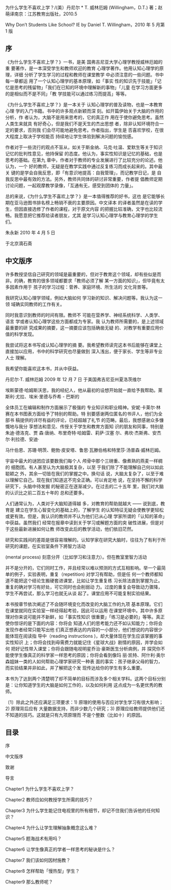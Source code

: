 为什么学生不喜欢上学？/(美）丹尼尔 * T. 威林厄姆 (Willingham，D.T.) 著；赵萌译南京：江苏教育出版社，2010.5

Why Don’t Students Like School? IE by Daniel T. Willingham，2010 年 5 月第 1 版

## 序

《为什么学生不喜欢上学？》一书，是美 国弗吉尼亚大学心理学教授威林厄姆的重 要著作，是一本深受学生和教师欢迎的教育 心理学著作。他用认知心理学的原理，详细 分析了学生学习的过程和教师在课堂教学 中必须注意的一些问题。书中每一章都运 用了一个认知心理学的基本原理，如「事实 性的知识先于技能」「记忆是思考的残留物」「我们在已知的环境中理解新的事物」「儿童 在学习方面更多的是相似而不是不同」「教 学技能可以通过练习而提高」等等。

《为什么学生不喜欢上学？》是一本关于 认知心理学的普及读物，也是一本教育心理 学的入门书籍。书中的许多观点新颖而深 刻。如开篇伊始关于大脑的作用的分析，作 者认为，大脑不是用来思考的，它的真正作 用在于使你避免思考。虽然人类生来就具 有好奇心，但是我们不是天生的杰出思想 者，除非认知环境符合一定的要求，否则我 们会尽可能地避免思考。作者指出，学生是 否喜欢学校，在很大程度上取决于学校能否 持续地让学生体验到解决问题的愉悦感。

作者对于一些流行的观点不盲从，如关于斯金纳、马克·吐温、爱默生等关于知识记忆的批判性意见，他持保留 的态度。他认为，事实性知识是记忆的基础，也是思考的基础。在第九 章中，作者对于教师的专业发展进行了比较充分的论述。他认为，一个 好的教师，无疑是在教学实践中通过反复练习而成长起来的。其中最关 键的是学会自我反思，即「有意识地提高：自我管理」，而记教学日记，是 自我反思中最有效的方法。另外，教师共同体的研讨非常重要，作者提 倡教师定期讨论问题，一起观摩教学录像，「互通有无，感受到团体的 力量」。

总的来说，《为什么学生不喜欢上学？》是一本值得推荐的好书，这也 是它能够长期在亚马逊图书排名榜上畅销不衰的主要原因。中文译本 的译者虽然是在读的学生，但因直接选修了作者的课程，对于原文内容 的把握比较准确，文字也比较流畅。我愿意把它推荐给读者朋友，尤其 是学习认知心理学与教育心理学的学生们。

朱永新 2010 年 4 月 5 日

于北京滴石斋

## 中文版序

许多教授坚信自己研究的领域是最重要的，但对于教育这个领域，却有些似是而非。的确，教育的很多领域都要求「教师必须了解 某一方面的知识」，但毕竟有太多因素作用于 孩子的学习过程：菅养、家庭环境、所生活的 文化背景等。



我研究认知心理学领域，例如大脑如何 学习新的知识、解决问题等。我认为这一领 域确实同教师的工作有关。

同时我意识到教师的时间有限。教师不 可能在营养学、神经系统科学、人类学、语言 学或者认知心理学这些方面都成为专家。我 认为教师所需要的，是上述领域最重要的研 究成果的摘要，这一摘要应该包括确凿无疑 的、对教学有重要应用价值的科学发现。

我尝试将这本书写成认知心理学的摘 要。我希望教师读完这本书后能够在课堂上 直接加以应用，书中的科学研究也尽量做到 深入浅出，便于家长、学生等非专业人士 理解。

我希望你能喜欢这本书，并从中获益。

丹尼尔·T. 威林厄姆 2009 年 12 月 7 日 于美国弗吉尼亚州夏洛茨维尔

埃斯蒙德·哈姆斯沃思，我的经纪人，他从最初的设想开始就一直给予我帮助。莱斯利·尤拉、埃米·里德与乔希 - 巴斯的

全体员工在编辑和制作方面展示了极强的 专业知识和职业精神。安妮·卡莱尔·林 赛在本书图表方面给予了特别的帮助。特 别要感谢两位匿名的书评人，他们为全部书 稿提供的详尽有益的评论，已经超越了礼节 的范畴。最后，我想感谢众多慷慨地与我分 享想法和意见、传授关于学生和教育方面知 识的朋友和同事，特别是朱迪·德洛克、贾 森·唐纳、布里奇特·哈姆雷、莉萨·汉塞 尔、弗坎·杰斯弗、安杰尔·利拉德、安迪·

马什伯恩、苏珊·明茨、鲍勃·皮安塔、鲁思·瓦滕伯格和特里莎·汤普森·威林厄姆。

宇宙中最大的谜团应该要数我们每个人 颅骨中那个三磅重、像煮熟的燕麦一样稠的 细胞团。有人甚至认为大脑极其复杂，以至 于我们除了不能理解自己何以如此聪颖之 外，其余一切皆在我们的掌握之中。换句话 说，大脑太复杂了，以至于难以理解它自己。现在我们知道这不完全正确。可以肯定地 说，在坚持不懈的科学研究下，头脑中待发掘 的秘密正在逐渐减少。在过去的二十五年 里，我们对大脑的认识比之前二百五十年的 总和还要多。

人们通常认为，人类对于大脑知道得越 多，对教育的帮助就越大 —— 说到底，教育是 建立在学生心智变化的基础上的，了解学生 的认知特征无疑会使教学更轻松或更有效。但是，我认识的教师并不认为他们已从心理 学家所谓的「认知的革命」中获益。虽然我们 经常在报章中读到关于学习或解题方面的突 破性进展，但是对于这些最新进展如何让教 师改变此后的教学活动，他们依旧茫然。

研究和实践间的差距是很容易理解的。认知学家在研究大脑时，往往为了有利于所 研究的课题，在实验室条件下將智力活动

(mental process) 刻意分开（比如学习和注意力）。但在教室里智力活动

并不是分开的，它们同时工作，并且经常以难以预测的方式互相影响。举一个最简单的例子，实验表明，重复（repetition) 对学习有帮助，但是任 何一个教师都知道不能把这个结论生搬硬套进课堂，比如让学生重复练 习长除法直到掌握为止。重复的确对学习有好处，可它同时也会削弱动 力。过度的重复会导致动力骤降，学生不再尝试，那么学习也就无从谈 起了。课堂应用不可能复制实验结果。

本书按章节依次阐述了不会随环境变化而改变的大脑工作的九项 基本原理。它们在课堂就同在实验室一样经得起考验，因此可以运用 在课堂环境中。其中许多原理对你来说可能并不新鲜，如「事实性知识 很重要」「练习是必要的」等等。真正使你惊讶的是下面的内容：你将会 知道人们的思考能力还不如认知能力；你将会发现作者经常只能写出他 们真正想表达的内容的一小部分，他们想说的内容很少能体现在阅读指 导中（reading instructions )，却大量体现在学生应该掌握的事实性知识 上；你将会找到毋需费力就能记住《星球大战》剧情的原因，并学会如何 把好记性带入课堂；你将会跟随电视明星乔治·豪斯医生分析病例，并 探究你不能使学生像真正的科学家一样思考的原因；你将会看到像玛 丽·凯特、阿什利·奥尔森姐妹一类的人如何帮助心理学家研究一种表 面的事实：孩子继承父母的智力，而实验结果并非如此，并了解把这个发 现传达给你的学生有多么重要。

本书为了达到两个清楚明了却不简单的目标而涉及多个相关学科。这两个目标分别是：让你知道学生的大脑是如何工作的，以及如何利用 这点成为一名更优秀的教师。

〔1〕除此之外还应满足三项要求：1) 原理的使用与否应对学生学习有很大影响；2) 原理背后应有 大量数据支持，而非少数几个研究；3) 原理应给教师提供他们还不知道的技巧。这就是只有九项原理而 不是个整数（比如十）的原因。

## 目录

序

中文版序

致谢

导言

Chapter1 为什么学生不喜欢上学？

Chapter2 教师应如何教授学生所需的技巧？

Chapter3 为什么学生能记住电视里的所有细节，却记不住我们告诉他的任何知识？

Chapter4 为什么让学生理解抽象概念这么难？

Chapter5 题海战术有用吗？

Chapter6 让学生像真正的学者一样思考的秘诀是什么？

Chapter7 我们该如何因材施教？

Chapter8 怎样帮助「慢热型」学生？

Chapter9 那么教师呢？

